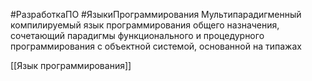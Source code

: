 #РазработкаПО #ЯзыкиПрограммирования
Мультипарадигменный компилируемый язык программирования общего назначения, сочетающий парадигмы функционального и процедурного программирования с объектной системой, основанной на типажах

[[Язык программирования]]